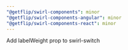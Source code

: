 ```yaml
---
"@getflip/swirl-components": minor
"@getflip/swirl-components-angular": minor
"@getflip/swirl-components-react": minor
---
```


Add labelWeight prop to swirl-switch
